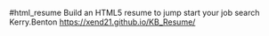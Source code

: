 #html_resume
Build an HTML5 resume to jump start your job search
Kerry.Benton
https://xend21.github.io/KB_Resume/
